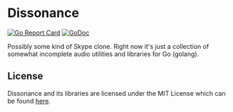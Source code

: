 # Dissonance
[![Go Report Card](https://goreportcard.com/badge/github.com/1lann/dissonance)](https://goreportcard.com/report/github.com/1lann/dissonance)
[![GoDoc](https://godoc.org/github.com/1lann/dissonance?status.svg)](https://godoc.org/github.com/1lann/dissonance)

Possibly some kind of Skype clone. Right now it's just a collection of
somewhat incomplete audio utilities and libraries for Go (golang).

## License
Dissonance and its libraries are licensed under the MIT License which can be found [here](/LICENSE).
